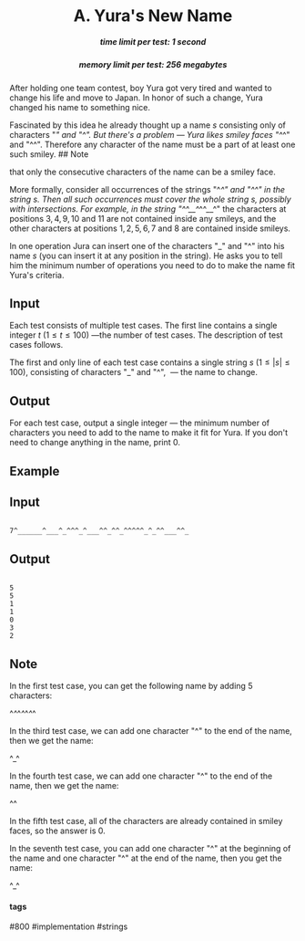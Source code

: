 <h1 style='text-align: center;'> A. Yura's New Name</h1>

<h5 style='text-align: center;'>time limit per test: 1 second</h5>
<h5 style='text-align: center;'>memory limit per test: 256 megabytes</h5>

After holding one team contest, boy Yura got very tired and wanted to change his life and move to Japan. In honor of such a change, Yura changed his name to something nice.

Fascinated by this idea he already thought up a name $s$ consisting only of characters "_" and "^". But there's a problem — Yura likes smiley faces "^_^" and "^^". Therefore any character of the name must be a part of at least one such smiley. ## Note

 that only the consecutive characters of the name can be a smiley face.

More formally, consider all occurrences of the strings "^_^" and "^^" in the string $s$. Then all such occurrences must cover the whole string $s$, possibly with intersections. For example, in the string "^^__^_^^__^" the characters at positions $3,4,9,10$ and $11$ are not contained inside any smileys, and the other characters at positions $1,2,5,6,7$ and $8$ are contained inside smileys.

In one operation Jura can insert one of the characters "_" and "^" into his name $s$ (you can insert it at any position in the string). He asks you to tell him the minimum number of operations you need to do to make the name fit Yura's criteria.

## Input

Each test consists of multiple test cases. The first line contains a single integer $t$ ($1 \le t \le 100$) —the number of test cases. The description of test cases follows.

The first and only line of each test case contains a single string $s$ ($1 \leq |s| \leq 100$), consisting of characters "_" and "^",  — the name to change.

## Output

For each test case, output a single integer — the minimum number of characters you need to add to the name to make it fit for Yura. If you don't need to change anything in the name, print $0$.

## Example

## Input


```

7^______^___^_^^^_^___^^_^^_^^^^^_^_^^___^^_
```
## Output


```

5
5
1
1
0
3
2

```
## Note

In the first test case, you can get the following name by adding $5$ characters: 

^_^_^_^_^_^_^

In the third test case, we can add one character "^" to the end of the name, then we get the name:

^_^

In the fourth test case, we can add one character "^" to the end of the name, then we get the name:

^^

In the fifth test case, all of the characters are already contained in smiley faces, so the answer is $0$.

In the seventh test case, you can add one character "^" at the beginning of the name and one character "^" at the end of the name, then you get the name:

^_^



#### tags 

#800 #implementation #strings 
